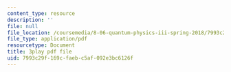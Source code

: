 ```yaml
---
content_type: resource
description: ''
file: null
file_location: /coursemedia/8-06-quantum-physics-iii-spring-2018/7993c29f169cfaebc5af092e3bc6126f_tl7q_VZ3eIQ.pdf
file_type: application/pdf
resourcetype: Document
title: 3play pdf file
uid: 7993c29f-169c-faeb-c5af-092e3bc6126f
---
```

